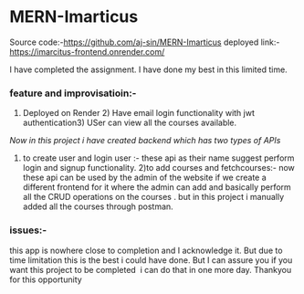# MERN-Imarticus
Source code:-https://github.com/aj-sin/MERN-Imarticus
deployed link:-https://imarcitus-frontend.onrender.com/

I have completed the assignment. I have done my best in this limited time.

### feature and improvisatioin:-
1) Deployed on Render 2) Have email login functionality with jwt authentication3) USer can view all the courses available.


*Now in this project i have created backend which has two types of APIs*
1) to create user and login user :- these api as their name suggest perform login and signup functionality.
2)to add courses and fetchcourses:- now these api can be used by the admin of the website if we create a different frontend for it where the admin can add and basically perform all the CRUD operations on the courses . but in this project i manually added all the courses through postman.


### issues:-
this app is nowhere close to completion and I acknowledge it. But due to time limitation this is the best i could have done. But I can assure you if you want this project to be completed  i can do that in one more day.
Thankyou for this opportunity
